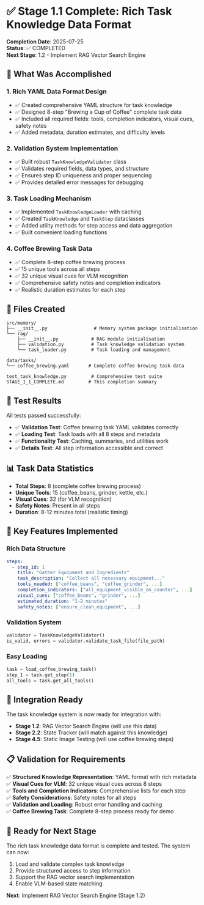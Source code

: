 # ✅ Stage 1.1 Complete: Rich Task Knowledge Data Format

**Completion Date**: 2025-07-25  
**Status**: ✅ COMPLETED  
**Next Stage**: 1.2 - Implement RAG Vector Search Engine

## 🎯 What Was Accomplished

### 1. **Rich YAML Data Format Design**
- ✅ Created comprehensive YAML structure for task knowledge
- ✅ Designed 8-step "Brewing a Cup of Coffee" complete task data
- ✅ Included all required fields: tools, completion indicators, visual cues, safety notes
- ✅ Added metadata, duration estimates, and difficulty levels

### 2. **Validation System Implementation**
- ✅ Built robust `TaskKnowledgeValidator` class
- ✅ Validates required fields, data types, and structure
- ✅ Ensures step ID uniqueness and proper sequencing
- ✅ Provides detailed error messages for debugging

### 3. **Task Loading Mechanism**
- ✅ Implemented `TaskKnowledgeLoader` with caching
- ✅ Created `TaskKnowledge` and `TaskStep` dataclasses
- ✅ Added utility methods for step access and data aggregation
- ✅ Built convenient loading functions

### 4. **Coffee Brewing Task Data**
- ✅ Complete 8-step coffee brewing process
- ✅ 15 unique tools across all steps
- ✅ 32 unique visual cues for VLM recognition
- ✅ Comprehensive safety notes and completion indicators
- ✅ Realistic duration estimates for each step

## 📁 Files Created

```
src/memory/
├── __init__.py                 # Memory system package initialisation
└── rag/
    ├── __init__.py            # RAG module initialisation
    ├── validation.py          # Task knowledge validation system
    └── task_loader.py         # Task loading and management

data/tasks/
└── coffee_brewing.yaml       # Complete coffee brewing task data

test_task_knowledge.py         # Comprehensive test suite
STAGE_1_1_COMPLETE.md         # This completion summary
```

## 🧪 Test Results

All tests passed successfully:
- ✅ **Validation Test**: Coffee brewing task YAML validates correctly
- ✅ **Loading Test**: Task loads with all 8 steps and metadata
- ✅ **Functionality Test**: Caching, summaries, and utilities work
- ✅ **Details Test**: All step information accessible and correct

## 📊 Task Data Statistics

- **Total Steps**: 8 (complete coffee brewing process)
- **Unique Tools**: 15 (coffee_beans, grinder, kettle, etc.)
- **Visual Cues**: 32 (for VLM recognition)
- **Safety Notes**: Present in all steps
- **Duration**: 8-12 minutes total (realistic timing)

## 🎯 Key Features Implemented

### Rich Data Structure
```yaml
steps:
  - step_id: 1
    title: "Gather Equipment and Ingredients"
    task_description: "Collect all necessary equipment..."
    tools_needed: ["coffee_beans", "coffee_grinder", ...]
    completion_indicators: ["all_equipment_visible_on_counter", ...]
    visual_cues: ["coffee_beans", "grinder", ...]
    estimated_duration: "1-2 minutes"
    safety_notes: ["ensure_clean_equipment", ...]
```

### Validation System
```python
validator = TaskKnowledgeValidator()
is_valid, errors = validator.validate_task_file(file_path)
```

### Easy Loading
```python
task = load_coffee_brewing_task()
step_1 = task.get_step(1)
all_tools = task.get_all_tools()
```

## 🔄 Integration Ready

The task knowledge system is now ready for integration with:
- **Stage 1.2**: RAG Vector Search Engine (will use this data)
- **Stage 2.2**: State Tracker (will match against this knowledge)
- **Stage 4.5**: Static Image Testing (will use coffee brewing steps)

## 📋 Validation for Requirements

✅ **Structured Knowledge Representation**: YAML format with rich metadata  
✅ **Visual Cues for VLM**: 32 unique visual cues across 8 steps  
✅ **Tools and Completion Indicators**: Comprehensive lists for each step  
✅ **Safety Considerations**: Safety notes for all steps  
✅ **Validation and Loading**: Robust error handling and caching  
✅ **Coffee Brewing Task**: Complete 8-step process ready for demo  

## 🚀 Ready for Next Stage

The rich task knowledge data format is complete and tested. The system can now:
1. Load and validate complex task knowledge
2. Provide structured access to step information
3. Support the RAG vector search implementation
4. Enable VLM-based state matching

**Next**: Implement RAG Vector Search Engine (Stage 1.2)